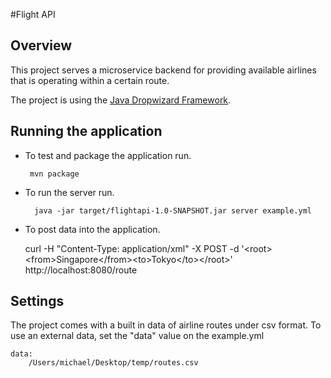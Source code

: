 #Flight API

## Overview

This project serves a microservice backend for providing available airlines that is operating within a certain route.

The project is using the [Java Dropwizard Framework](http://www.dropwizard.io/).

## Running the application


 * To test and package the application run.

		mvn package

* To run the server run.

        java -jar target/flightapi-1.0-SNAPSHOT.jar server example.yml


* To post data into the application.

  curl -H "Content-Type: application/xml" -X POST -d '&lt;root&gt;&lt;from&gt;Singapore&lt;/from>&lt;to&gt;Tokyo&lt;/to>&lt;/root>'  http://localhost:8080/route


## Settings

The project comes with a built in data of airline routes under csv format. To use an external data, set the "data" value on the example.yml

	data:
  		/Users/michael/Desktop/temp/routes.csv
